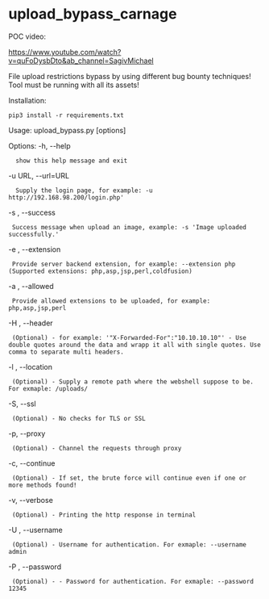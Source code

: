 # upload_bypass_carnage

POC video:

   https://www.youtube.com/watch?v=quFoDysbDto&ab_channel=SagivMichael

File upload restrictions bypass by using different bug bounty techniques!
Tool must be running with all its assets!

 Installation:

    pip3 install -r requirements.txt

Usage: upload_bypass.py [options]

Options:
  -h, --help            
  
      show this help message and exit
  
  -u URL, --url=URL    
  
      Supply the login page, for example: -u http://192.168.98.200/login.php'
  
  -s , --success
  
     Success message when upload an image, example: -s 'Image uploaded successfully.'
      
  -e , --extension 
  
     Provide server backend extension, for example: --extension php (Supported extensions: php,asp,jsp,perl,coldfusion)
      
   -a , --allowed
   
     Provide allowed extensions to be uploaded, for example: php,asp,jsp,perl
  
  -H , --header 
       
     (Optional) - for example: '"X-Forwarded-For":"10.10.10.10"' - Use double quotes around the data and wrapp it all with single quotes. Use comma to separate multi headers.

  -l , --location
        
     (Optional) - Supply a remote path where the webshell suppose to be. For exmaple: /uploads/
  
  -S, --ssl
       
     (Optional) - No checks for TLS or SSL
  
  -p, --proxy
     
     (Optional) - Channel the requests through proxy
  
  -c, --continue
      
     (Optional) - If set, the brute force will continue even if one or more methods found!
  
  -v, --verbose
    
     (Optional) - Printing the http response in terminal
    
  -U , --username
  
     (Optional) - Username for authentication. For exmaple: --username admin
  
  -P , --password 
  
     (Optional) - - Password for authentication. For exmaple: --password 12345
